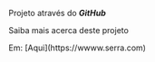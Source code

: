 Projeto através do **_GitHub_**
<p>
<p>
<p>
Saiba mais acerca deste projeto
<p>
Em: [Aqui](https://wwww.serra.com)
	